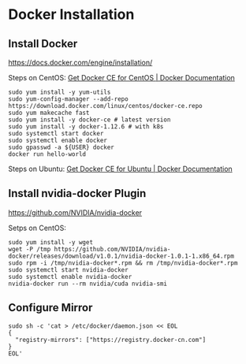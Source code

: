 # Docker Installation


## Install Docker

https://docs.docker.com/engine/installation/

Steps on CentOS: [Get Docker CE for CentOS | Docker Documentation](https://docs.docker.com/engine/installation/linux/docker-ce/centos/)

    sudo yum install -y yum-utils
    sudo yum-config-manager --add-repo https://download.docker.com/linux/centos/docker-ce.repo
    sudo yum makecache fast
    sudo yum install -y docker-ce # latest version
    sudo yum install -y docker-1.12.6 # with k8s
    sudo systemctl start docker
    sudo systemctl enable docker
    sudo gpasswd -a ${USER} docker
    docker run hello-world

Steps on Ubuntu: [Get Docker CE for Ubuntu | Docker Documentation](https://docs.docker.com/engine/installation/linux/docker-ce/ubuntu/)


## Install nvidia-docker Plugin

https://github.com/NVIDIA/nvidia-docker

Setps on CentOS:

    sudo yum install -y wget
    wget -P /tmp https://github.com/NVIDIA/nvidia-docker/releases/download/v1.0.1/nvidia-docker-1.0.1-1.x86_64.rpm
    sudo rpm -i /tmp/nvidia-docker*.rpm && rm /tmp/nvidia-docker*.rpm
    sudo systemctl start nvidia-docker
    sudo systemctl enable nvidia-docker
    nvidia-docker run --rm nvidia/cuda nvidia-smi


## Configure Mirror

    sudo sh -c 'cat > /etc/docker/daemon.json << EOL
    {
      "registry-mirrors": ["https://registry.docker-cn.com"]
    }
    EOL'
